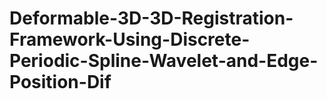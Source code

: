 # Deformable-3D-3D-Registration-Framework-Using-Discrete-Periodic-Spline-Wavelet-and-Edge-Position-Dif